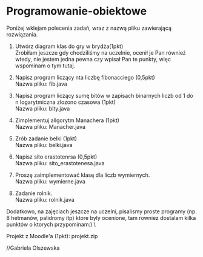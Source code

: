 # Programowanie-obiektowe

Poniżej wklejam polecenia zadań, wraz z nazwą pliku zawierającą rozwiązania.

1. Utwórz diagram klas do gry w brydża(1pkt)
\
Zrobiłam jeszcze gdy chodziliśmy na uczelnie, ocenił je Pan również wtedy, nie jestem jedna pewna czy wpisał Pan te punkty, więc wspominam o tym tutaj.

2. Napisz program liczący  nta liczbę fibonacciego (0,5pkt)
\
Nazwa pliku: fib.java

3. Napisz program liczący sumę bitów w zapisach binarnych liczb od 1 do n logarytmiczna zlozono czasowa (1pkt)
\
Nazwa pliku: bity.java

4. Zimplementuj allgorytm Manachera (1pkt)
\
Nazwa pliku: Manacher.java

5. Zrób zadanie  belki (1pkt)
\
Nazwa pliku: belki.java

6. Napisz  sito erastotenrsa (0,5pkt)
\
Nazwa pliku: sito_erastotenesa.java

8. Proszę zaimplementować klasę dla liczb wymiernych.
\
Nazwa pliku: wymierne.java

9. Zadanie rolnik.
\
Nazwa pliku: rolnik.java

Dodatkowo, na zajęciach jeszcze na uczelni, pisalismy proste programy (np. 8 hetmanów, palidromy itp) ktore byly ocenione, tam rowniez dostalam kilka punktów o ktorych przypominam:)
\


Projekt z Moodle'a (1pkt): projekt.zip

//Gabriela Olszewska
